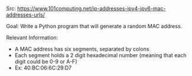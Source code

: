 Src: https://www.101computing.net/ip-addresses-ipv4-ipv6-mac-addresses-urls/

Goal: Write a Python program that will generate a random MAC address.

Relevant Information:
  * A MAC address has six segments, separated by colons
  * Each segment holds a 2 digit hexadecimal number
    (meaning that each digit could be 0-9 or A-F)
  * Ex: 40:BC:06:6C:29:D7
